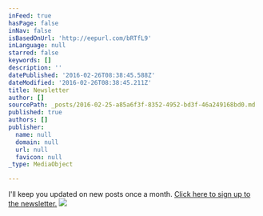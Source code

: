 ```yaml
---
inFeed: true
hasPage: false
inNav: false
isBasedOnUrl: 'http://eepurl.com/bRTfL9'
inLanguage: null
starred: false
keywords: []
description: ''
datePublished: '2016-02-26T08:38:45.588Z'
dateModified: '2016-02-26T08:38:45.211Z'
title: Newsletter
author: []
sourcePath: _posts/2016-02-25-a85a6f3f-8352-4952-bd3f-46a249168bd0.md
published: true
authors: []
publisher:
  name: null
  domain: null
  url: null
  favicon: null
_type: MediaObject

---
```

I'll keep you updated on new posts once a month. [Click here to sign up to the newsletter.][0]
![](https://the-grid-user-content.s3-us-west-2.amazonaws.com/74884ba5-eb69-47a5-be56-1f8cf4954502.jpg)

[0]: http://eepurl.com/bRTfL9